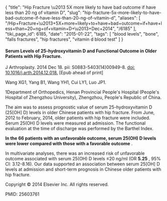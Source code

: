 {
    "title": "Hip Fracture \u2013 5X more likely to have bad outcome if have less than 20 ng of vitamin D",
    "slug": "hip-fracture-5x-more-likely-to-have-bad-outcome-if-have-less-than-20-ng-of-vitamin-d",
    "aliases": [
        "/Hip+Fracture+\u2013+5X+more+likely+to+have+bad+outcome+if+have+less+than+20+ng+of+vitamin+D+\u2013+Dec+2014",
        "/6185"
    ],
    "tiki_page_id": 6185,
    "date": "2015-01-22",
    "tags": [
        "blood levels",
        "bone",
        "falls fractures",
        "hip fractures",
        "vitamin d blood test"
    ]
}


#### Serum Levels of 25-hydroxyvitamin D and Functional Outcome in Older Patients with Hip Fracture.

J Arthroplasty. 2014 Dec 18. pii: S0883-5403(14)00949-8. [doi: 10.1016/j.arth.2014.12.018.](https://doi.org/10.1016/j.arth.2014.12.018.) <span>[Epub ahead of print]</span>

Wang XG1, Yang B1, Wang YH1, Cui LY1, Luo JP1.

1Department of Orthopedics, Henan Provincial People's Hospital (People's Hospital of Zhengzhou University), Zhengzhou, People's Republic of China.

The aim was to assess prognostic value of serum 25-hydroxyvitamin D (25<span>[OH]</span> D) levels in older Chinese patients with hip fracture. From June, 2012 to February, 2014, older patients with hip fracture were included. Serum 25(OH) D levels were measured at admission. The functional evaluation at the time of discharge was performed by the Barthel Index. 

 **In the 66 patients with an unfavorable outcome, serum 25(OH) D levels were lower compared with those with a favorable outcome** . 

In multivariate analyses, there was an increased risk of unfavorable outcome associated with serum 25(OH) D levels ≤20 ng/ml (OR  **5.25** , 95% CI: 3.12-8.16). Our data supported an association between serum 25<span>[OH]</span> D levels at admission and short-term prognosis in Chinese older patients with hip fracture.

Copyright © 2014 Elsevier Inc. All rights reserved.

PMID: 25603761